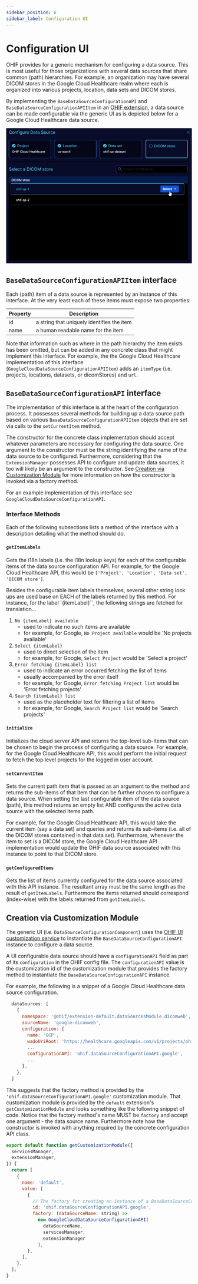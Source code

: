 ```yaml
---
sidebar_position: 6
sidebar_label: Configuration UI
---
```


# Configuration UI

OHIF provides for a generic mechanism for configuring a data source. This is
most useful for those organizations with several data sources
that share common (path) hierarchies. For example, an organization may have several DICOM stores
in the Google Cloud Healthcare realm where each is organized into various projects,
location, data sets and DICOM stores.

By implementing the `BaseDataSourceConfigurationAPI` and
`BaseDataSourceConfigurationAPIItem` in an [OHIF extension](../../platform/extensions/index.md), a data source can
be made configurable via the generic UI as is depicted below for a
Google Cloud Healthcare data source.

![Data source configuration UI](../../assets/img/data-source-configuration-ui.png)

## `BaseDataSourceConfigurationAPIItem` interface

Each (path) item of a data source is represented by an instance of this interface.
At the very least each of these items must expose two properties:

|Property |Description|
|---------|-----------|
|id|a string that uniquely identifies the item|
|name|a human readable name for the item|

Note that information such as where in the path hierarchy the item exists
has been omitted, but can be added in any concrete class that might implement this
interface. For example, the the Google Cloud Healthcare implementation of this
interface (`GoogleCloudDataSourceConfigurationAPIItem`) adds an `itemType`
(i.e. projects, locations, datasets, or dicomStores) and `url`.

## `BaseDataSourceConfigurationAPI` interface

The implementation of this interface is at the heart of the configuration process.
It possesses several methods for building up a data source path based on various
`BaseDataSourceConfigurationAPIItem` objects that are set via calls to the `setCurrentItem`
method.

The constructor for the concrete class implementation should accept whatever
parameters are necessary for configuring the data source. One argument
to the constructor must be the string identifying the name of the data source
to be configured. Furthermore, considering that the `ExtensionManager` possesses
API to configure and update data sources, it too will likely be an argument to
the constructor. See [Creation via Customization Module](#creation-via-customization-module)
for more information on how the constructor is invoked via a factory method.

For an example implementation of this interface see `GoogleCloudDataSourceConfigurationAPI`.

### Interface Methods

Each of the following subsections lists a method of the interface with a description
detailing what the method should do.

#### `getItemLabels`

Gets the i18n labels (i.e. the i18n lookup keys) for each of the configurable items
of the data source configuration API.  For example, for the Google Cloud Healthcare
API, this would be `['Project', 'Location', 'Data set', 'DICOM store']`.

Besides the configurable item labels themselves, several other string look ups
are used base on EACH of the labels returned by this method.
For instance, for the label `{itemLabel}``, the following strings are fetched for
translation...
1. `No {itemLabel} available`
   - used to indicate no such items are available
   - for example, for Google, `No Project available` would be 'No projects available'
2. `Select {itemLabel}`
   - used to direct selection of the item
   - for example, for Google, `Select Project` would be 'Select a project'
3. `Error fetching {itemLabel} list`
   - used to indicate an error occurred fetching the list of items
   - usually accompanied by the error itself
   - for example, for Google, `Error fetching Project list` would be 'Error fetching projects'
4. `Search {itemLabel} list`
   - used as the placeholder text for filtering a list of items
   - for example, for Google, `Search Project list` would be 'Search projects'

#### `initialize`

Initializes the cloud server API and returns the top-level sub-items
that can be chosen to begin the process of configuring a data source.
For example, for the Google Cloud Healthcare API, this would perform the initial request
to fetch the top level projects for the logged in user account.

#### `setCurrentItem`

Sets the current path item that is passed as an argument to the method and
returns the sub-items of that item
that can be further chosen to configure a data source.
When setting the last configurable item of the data source (path), this method
returns an empty list AND configures the active data source with the selected
items path.

For example, for the Google Cloud Healthcare API, this would take the current item
(say a data set) and queries and returns its sub-items (i.e. all of the DICOM stores
contained in that data set). Furthermore, whenever the item to set is a DICOM store,
the Google Cloud Healthcare API implementation would update the OHIF data source
associated with this instance to point to that DICOM store.

#### `getConfiguredItems`

Gets the list of items currently configured for the data source associated with
this API instance. The resultant array must be the same length as the result of
`getItemLabels`. Furthermore the items returned should correspond (index-wise)
with the labels returned from `getItemLabels`.

## Creation via Customization Module

The generic UI (i.e. `DataSourceConfigurationComponent`) uses the
[OHIF UI customization service](../../platform/services/ui/customization-service.md) to
instantiate the `BaseDataSourceConfigurationAPI` instance to configure a data source.

A UI configurable data source should have a `configurationAPI` field as part of
its `configuration` in the OHIF config file. The `configurationAPI` value is the
customization id of the customization module that provides the factory method
to instantiate the `BaseDataSourceConfigurationAPI` instance.

For example, the following is a snippet of a Google Cloud Healthcare data source configuration.

```js
  dataSources: [
    {
      namespace: '@ohif/extension-default.dataSourcesModule.dicomweb',
      sourceName: 'google-dicomweb',
      configuration: {
        name: 'GCP',
        wadoUriRoot: 'https://healthcare.googleapis.com/v1/projects/ohif-cloud-healthcare/locations/us-east4/...',
        ...
        configurationAPI: 'ohif.dataSourceConfigurationAPI.google',
        ...
      },
    },
  ]
```

This suggests that the factory method is provided by the `'ohif.dataSourceConfigurationAPI.google'`
customization module. That customization module is provided by the `default` extension's
`getCustomizationModule` and looks something like the following snippet of code. Notice that
the factory method's name MUST be `factory` and accept one argument - the data source name.
Furthermore note how the constructor is invoked with anything required by the concrete configuration
API class.

```js
export default function getCustomizationModule({
  servicesManager,
  extensionManager,
}) {
  return [
    {
      name: 'default',
      value: [
        {
          // The factory for creating an instance of a BaseDataSourceConfigurationAPI for Google Cloud Healthcare
          id: 'ohif.dataSourceConfigurationAPI.google',
          factory: (dataSourceName: string) =>
            new GoogleCloudDataSourceConfigurationAPI(
              dataSourceName,
              servicesManager,
              extensionManager
            ),
        },
      ],
    },
  ];
}

```
